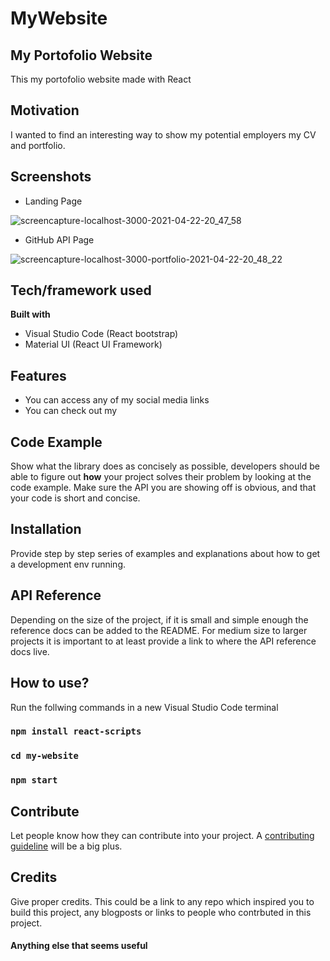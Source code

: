 # MyWebsite
## My Portofolio Website
This my portofolio website made with React

## Motivation
I wanted to find an interesting way to show my potential employers my CV and portfolio.

## Screenshots
- Landing Page

![screencapture-localhost-3000-2021-04-22-20_47_58](https://user-images.githubusercontent.com/72613613/115762465-2ecfba00-a3ac-11eb-95eb-44fe4dcdd178.png)
- GitHub API Page

![screencapture-localhost-3000-portfolio-2021-04-22-20_48_22](https://user-images.githubusercontent.com/72613613/115762473-31321400-a3ac-11eb-9c9f-0196515549b5.png)


## Tech/framework used
<b>Built with</b>
- Visual Studio Code (React bootstrap)
- Material UI (React UI Framework)

## Features
- You can access any of my social media links
- You can check out my 

## Code Example
Show what the library does as concisely as possible, developers should be able to figure out **how** your project solves their problem by looking at the code example. Make sure the API you are showing off is obvious, and that your code is short and concise.

## Installation
Provide step by step series of examples and explanations about how to get a development env running.

## API Reference
Depending on the size of the project, if it is small and simple enough the reference docs can be added to the README. For medium size to larger projects it is important to at least provide a link to where the API reference docs live.

## How to use?
Run the follwing commands in a new Visual Studio Code terminal
### `npm install react-scripts`
### `cd my-website`
### `npm start`

## Contribute
Let people know how they can contribute into your project. A [contributing guideline](https://github.com/zulip/zulip-electron/blob/master/CONTRIBUTING.md) will be a big plus.

## Credits
Give proper credits. This could be a link to any repo which inspired you to build this project, any blogposts or links to people who contrbuted in this project. 

#### Anything else that seems useful
